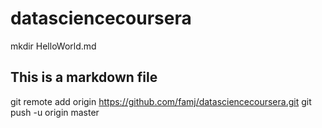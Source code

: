 # datasciencecoursera

mkdir HelloWorld.md
## This is a markdown file
git remote add origin https://github.com/famj/datasciencecoursera.git
git push -u origin master
